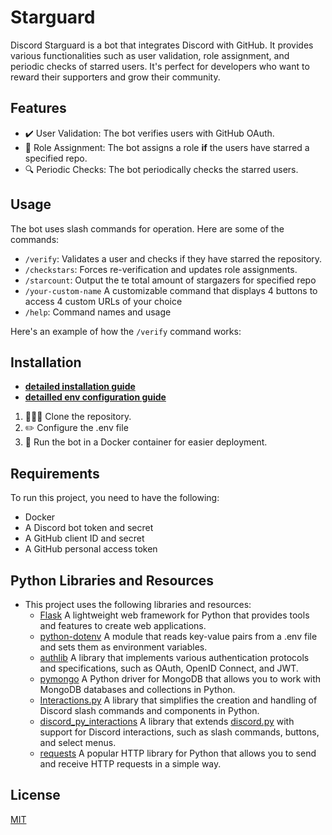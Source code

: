 # Starguard 

Discord Starguard is a bot that integrates Discord with GitHub. It provides various functionalities such as user validation, role assignment, and periodic checks of starred users. It's perfect for developers who want to reward their supporters and grow their community.

## Features

- ✔️ User Validation: The bot verifies users with GitHub OAuth.
- 💫 Role Assignment: The bot assigns a role **if** the users have starred a specified repo.
- 🔍 Periodic Checks: The bot periodically checks the starred users.

## Usage

The bot uses slash commands for operation. Here are some of the commands:

- `/verify`: Validates a user and checks if they have starred the repository.
- `/checkstars`: Forces re-verification and updates role assignments.
- `/starcount`: Output the te total amount of stargazers for specified repo
- `/your-custom-name` A customizable command that displays 4 buttons to access 4 custom URLs of your choice
- `/help`: Command names and usage

Here's an example of how the `/verify` command works:


## Installation
- **[detailed installation guide](./docs/installation.md)**
- **[detailled env configuration guide](./docs/env_file.md)**

1. 🧑‍🤝‍🧑 Clone the repository.
2. ✏️ Configure the .env file
3. 🐳 Run the bot in a Docker container for easier deployment.

## Requirements

To run this project, you need to have the following:

- Docker
- A Discord bot token and secret
- A GitHub client ID and secret
- A GitHub personal access token

## Python Libraries and Resources

- This project uses the following libraries and resources:
    - [Flask](https://pypi.org/project/Flask/) A lightweight web framework for Python that provides tools and features to create web applications.
    - [python-dotenv](https://pypi.org/project/python-dotenv/) A module that reads key-value pairs from a .env file and sets them as environment variables.
    - [authlib](https://pypi.org/project/Authlib/) A library that implements various authentication protocols and specifications, such as OAuth, OpenID Connect, and JWT.
    - [pymongo](https://pypi.org/project/pymongo/) A Python driver for MongoDB that allows you to work with MongoDB databases and collections in Python.
    - [Interactions.py](https://pypi.org/project/interactions.py/) A library that simplifies the creation and handling of Discord slash commands and components in Python.
    - [discord_py_interactions](https://pypi.org/project/discord-py-interactions/) A library that extends [discord.py](https://pypi.org/project/discord.py/) with support for Discord interactions, such as slash commands, buttons, and select menus.
    - [requests](https://pypi.org/project/requests/) A popular HTTP library for Python that allows you to send and receive HTTP requests in a simple way.

## License

[MIT](https://github.com/fuegovic/Starguard/blob/main/LICENSE)
